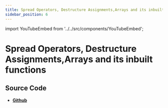 ```yaml
---
title: Spread Operators, Destructure Assignments,Arrays and its inbuilt functions
sidebar_position: 6
---
```


import YouTubeEmbed from '../../src/components/YouTubeEmbed';

# Spread Operators, Destructure Assignments,Arrays and its inbuilt functions

<YouTubeEmbed videoId="98VjFWhtUK4" />

## Source Code

- [**Github**](https://github.com/isarojdahal/javascript-workshop)
